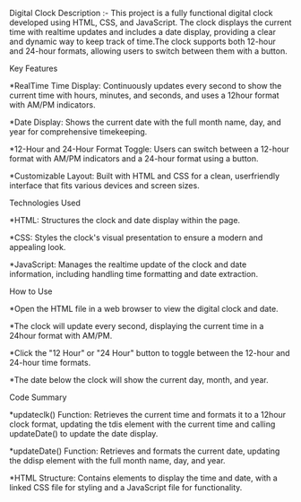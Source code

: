 Digital Clock
Description :- This project is a fully functional digital clock developed using HTML, CSS, and JavaScript. The clock displays the current time with realtime updates and includes a date display, providing a clear and dynamic way to keep track of time.The clock supports both 12-hour and 24-hour formats, allowing users to switch between them with a button.

Key Features  

*RealTime Time Display: Continuously updates every second to show the current time with hours, minutes, and seconds, and uses a 12hour format with AM/PM indicators.

*Date Display: Shows the current date with the full month name, day, and year for comprehensive timekeeping.

*12-Hour and 24-Hour Format Toggle: Users can switch between a 12-hour format with AM/PM indicators and a 24-hour format using a button.

*Customizable Layout: Built with HTML and CSS for a clean, userfriendly interface that fits various devices and screen sizes.

Technologies Used  

*HTML: Structures the clock and date display within the page.

*CSS: Styles the clock's visual presentation to ensure a modern and appealing look.

*JavaScript: Manages the realtime update of the clock and date information, including handling time formatting and date extraction.

How to Use  

*Open the HTML file in a web browser to view the digital clock and date.

*The clock will update every second, displaying the current time in a 24hour format with AM/PM.

*Click the "12 Hour" or "24 Hour" button to toggle between the 12-hour and 24-hour time formats.

*The date below the clock will show the current day, month, and year.

Code Summary  

*updateclk() Function: Retrieves the current time and formats it to a 12hour clock format, updating the tdis element with the current time and calling updateDate() to update the date display.

*updateDate() Function: Retrieves and formats the current date, updating the ddisp element with the full month name, day, and year.

*HTML Structure: Contains elements to display the time and date, with a linked CSS file for styling and a JavaScript file for functionality.
